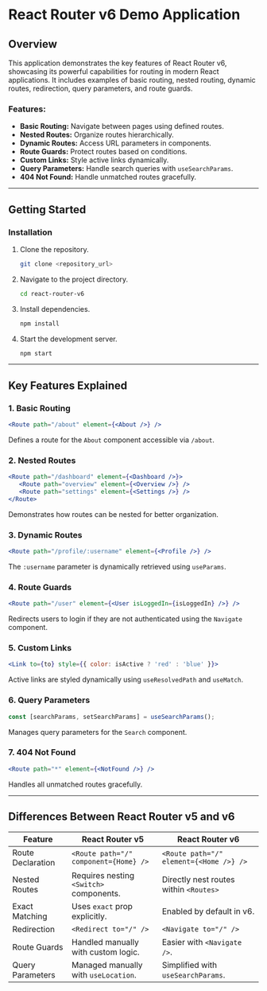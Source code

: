 # React Router v6 Demo Application

## Overview

This application demonstrates the key features of React Router v6, showcasing its powerful capabilities for routing in modern React applications. It includes examples of basic routing, nested routing, dynamic routes, redirection, query parameters, and route guards.

### Features:

-  **Basic Routing:** Navigate between pages using defined routes.
-  **Nested Routes:** Organize routes hierarchically.
-  **Dynamic Routes:** Access URL parameters in components.
-  **Route Guards:** Protect routes based on conditions.
-  **Custom Links:** Style active links dynamically.
-  **Query Parameters:** Handle search queries with `useSearchParams`.
-  **404 Not Found:** Handle unmatched routes gracefully.

---

## Getting Started

### Installation

1. Clone the repository.
   ```bash
   git clone <repository_url>
   ```
2. Navigate to the project directory.
   ```bash
   cd react-router-v6
   ```
3. Install dependencies.
   ```bash
   npm install
   ```
4. Start the development server.
   ```bash
   npm start
   ```

---

## Key Features Explained

### 1. Basic Routing

```jsx
<Route path="/about" element={<About />} />
```

Defines a route for the `About` component accessible via `/about`.

### 2. Nested Routes

```jsx
<Route path="/dashboard" element={<Dashboard />}>
   <Route path="overview" element={<Overview />} />
   <Route path="settings" element={<Settings />} />
</Route>
```

Demonstrates how routes can be nested for better organization.

### 3. Dynamic Routes

```jsx
<Route path="/profile/:username" element={<Profile />} />
```

The `:username` parameter is dynamically retrieved using `useParams`.

### 4. Route Guards

```jsx
<Route path="/user" element={<User isLoggedIn={isLoggedIn} />} />
```

Redirects users to login if they are not authenticated using the `Navigate` component.

### 5. Custom Links

```jsx
<Link to={to} style={{ color: isActive ? 'red' : 'blue' }}>
```

Active links are styled dynamically using `useResolvedPath` and `useMatch`.

### 6. Query Parameters

```jsx
const [searchParams, setSearchParams] = useSearchParams();
```

Manages query parameters for the `Search` component.

### 7. 404 Not Found

```jsx
<Route path="*" element={<NotFound />} />
```

Handles all unmatched routes gracefully.

---

## Differences Between React Router v5 and v6

| Feature           | React Router v5                         | React Router v6                         |
| ----------------- | --------------------------------------- | --------------------------------------- |
| Route Declaration | `<Route path="/" component={Home} />`   | `<Route path="/" element={<Home />} />` |
| Nested Routes     | Requires nesting `<Switch>` components. | Directly nest routes within `<Routes>`  |
| Exact Matching    | Uses `exact` prop explicitly.           | Enabled by default in v6.               |
| Redirection       | `<Redirect to="/" />`                   | `<Navigate to="/" />`                   |
| Route Guards      | Handled manually with custom logic.     | Easier with `<Navigate />`.             |
| Query Parameters  | Managed manually with `useLocation`.    | Simplified with `useSearchParams`.      |
